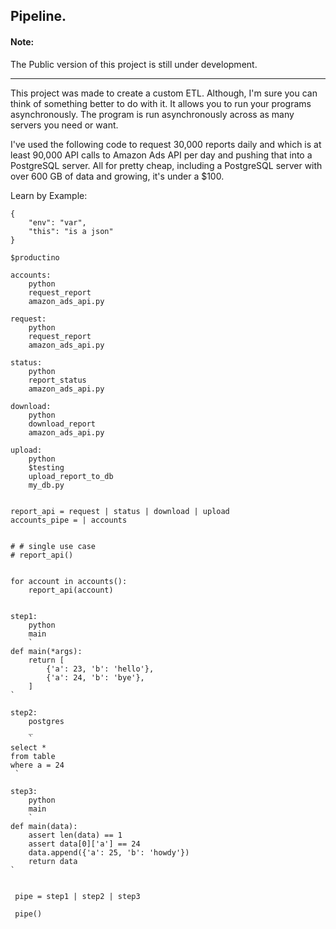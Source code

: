 ## Pipeline.


#### Note:
The Public version of this project is still under development.

---

This project was made to create a custom ETL.
Although, I'm sure you can think of something better 
to do with it.
It allows you to run your programs asynchronously. 
The program is run asynchronously across as 
many servers you need or want.

I've used the following code to request 30,000 reports
daily and which is at least 90,000 API calls to Amazon Ads API per day
and pushing that into a PostgreSQL server.
All for pretty cheap, 
including a PostgreSQL server with over 600 GB of data
and growing,
it's under a $100.

Learn by Example:
```
{
    "env": "var",
    "this": "is a json"
}

$productino

accounts:
    python 
    request_report 
    amazon_ads_api.py

request: 
    python 
    request_report 
    amazon_ads_api.py

status:
    python
    report_status
    amazon_ads_api.py

download:
    python
    download_report
    amazon_ads_api.py
    
upload:
    python
    $testing
    upload_report_to_db
    my_db.py


report_api = request | status | download | upload
accounts_pipe = | accounts


# # single use case
# report_api()


for account in accounts():
    report_api(account)


```

```
step1:
    python
    main
    `
def main(*args):
    return [
        {'a': 23, 'b': 'hello'},    
        {'a': 24, 'b': 'bye'},
    ]
`

step2:
    postgres
    _
    `
select * 
from table
where a = 24
 `
 
step3:
    python
    main
    `
def main(data):
    assert len(data) == 1
    assert data[0]['a'] == 24
    data.append({'a': 25, 'b': 'howdy'})
    return data    
`
 
 
 pipe = step1 | step2 | step3
 
 pipe()

```


